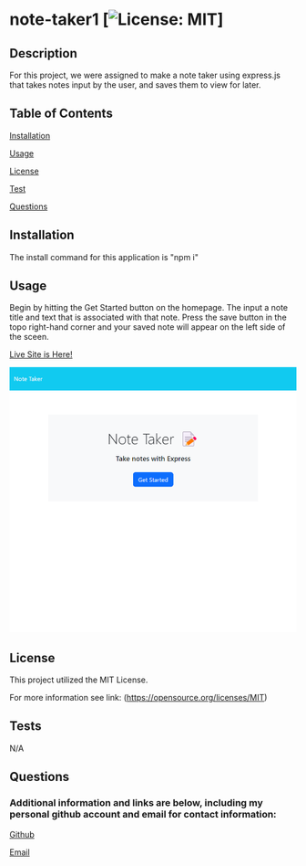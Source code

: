# note-taker1 [![License: MIT](https://img.shields.io/badge/License-MIT-yellow.svg)]

## Description

For this project, we were assigned to make a note taker using express.js that takes notes input by the user, and saves them to view for later. 

## Table of Contents
[Installation](#installation)

  [Usage](#usage)

  [License](#license)

  [Test](#test)

  [Questions](#questions) 

  ## Installation 

The install command for this application is "npm i"

## Usage
Begin by hitting the Get Started button on the homepage. The input a note title and text that is associated with that note. Press the save button in the topo right-hand corner and your saved note will appear on the left side of the sceen.

[Live Site is Here!](https://express-note-taker-1.herokuapp.com/) 

![Screenshot](./public/assets/images/express.js-note-taker.png)
## License
This project utilized the MIT License. 

  For more information see link: (https://opensource.org/licenses/MIT)

## Tests
N/A
## Questions

  ### Additional information and links are below, including my personal github account and email for contact information:

  [Github](https://github.com/mserafin20)

  [Email](mailto:mmserafin20@gmail.com)

